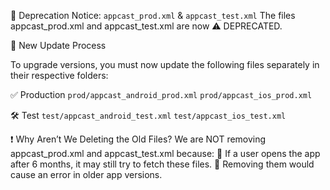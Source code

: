📢 Deprecation Notice: `appcast_prod.xml` & `appcast_test.xml`
The files appcast_prod.xml and appcast_test.xml are now ⚠️ DEPRECATED.

🚀 New Update Process

To upgrade versions, you must now update the following files separately in their respective folders:

✅ Production
`prod/appcast_android_prod.xml`
`prod/appcast_ios_prod.xml`

🛠 Test
`test/appcast_android_test.xml`
`test/appcast_ios_test.xml`


❗ Why Aren’t We Deleting the Old Files?
We are NOT removing appcast_prod.xml and appcast_test.xml because:
📌 If a user opens the app after 6 months, it may still try to fetch these files.
📌 Removing them would cause an error in older app versions.
